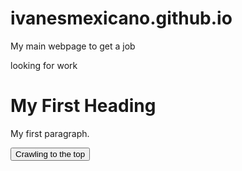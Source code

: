# ivanesmexicano.github.io
My main webpage to get a job
<!DOCTYPE html>
<html>
<head>
<link rel="stylesheet" href="app.css"/>
<title>ivanesmexicano </title>
</head>
<body>
looking for work
<h1>My First Heading</h1>
<p>My first paragraph.</p>

<button onClick="alertButton()"> Crawling to the top </button>

</body>

<script scr="app.js"></script>
</html>
